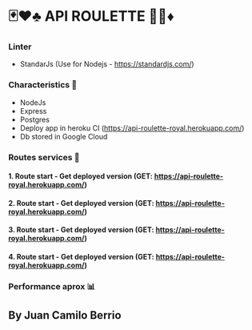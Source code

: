 # 🃏♥️♣️ API ROULETTE 🎰🎩♦️

### Linter
- StandarJs (Use for Nodejs - https://standardjs.com/)

### Characteristics 🔨

- NodeJs
- Express
- Postgres
- Deploy app in heroku CI (https://api-roulette-royal.herokuapp.com/)
- Db stored in Google Cloud

### Routes services 🚀

#### 1. Route start - Get deployed version (GET: https://api-roulette-royal.herokuapp.com/)
#### 2. Route start - Get deployed version (GET: https://api-roulette-royal.herokuapp.com/)
#### 3. Route start - Get deployed version (GET: https://api-roulette-royal.herokuapp.com/)
#### 4. Route start - Get deployed version (GET: https://api-roulette-royal.herokuapp.com/)


### Performance aprox  📊





## By Juan Camilo Berrio